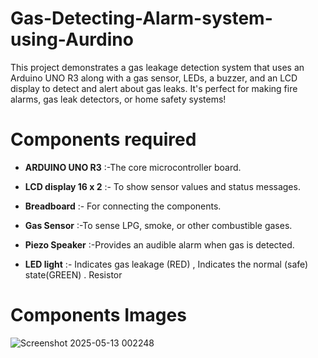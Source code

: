 # Gas-Detecting-Alarm-system-using-Aurdino
This project demonstrates a gas leakage detection system that uses an Arduino UNO R3 along with a gas sensor, LEDs, a buzzer, and an LCD display to detect and alert about gas leaks. 
It's perfect for making fire alarms, gas leak detectors, or home safety systems! 

# Components required
<ul>
<li>
  
**ARDUINO UNO R3** :-The core microcontroller board.
</li>
</ul>
<ul>
<li>
  
**LCD display 16 x 2** :- To show sensor values and status messages.
</li>
</ul>
<ul>
<li>
  
**Breadboard** :- For connecting the components.
</li>
</ul>
  <ul>
<li>
  
**Gas Sensor** :-To sense LPG, smoke, or other combustible gases.
</li>
</ul>
  <ul>
<li>
  
**Piezo Speaker** :-Provides an audible alarm when gas is detected.
</li>
</ul>
  <ul>
<li>
  
**LED light** :- Indicates gas leakage (RED) , Indicates the normal (safe) state(GREEN) .
Resistor

</li>
</ul>

# Components Images 
![Screenshot 2025-05-13 002248](https://github.com/user-attachments/assets/895b4eab-3ffd-4e6f-a5fb-dfa81e4a3b2b)




